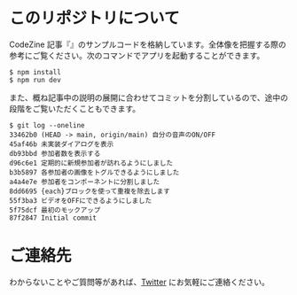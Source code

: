 # このリポジトリについて

CodeZine 記事『』のサンプルコードを格納しています。全体像を把握する際の参考にご覧ください。次のコマンドでアプリを起動することができます。

```
$ npm install
$ npm run dev
```

また、概ね記事中の説明の展開に合わせてコミットを分割しているので、途中の段階をご覧いただくこともできます。

```
$ git log --oneline
33462b0 (HEAD -> main, origin/main) 自分の音声のON/OFF
45af46b 未実装ダイアログを表示
db93bbd 参加者数を表示する
d96c6e1 定期的に新規参加者が訪れるようにしました
b3b5897 各参加者の画像をトグルできるようにしました
a4a4e7e 参加者をコンポーネントに分割しました
8dd6695 {each}ブロックを使って重複を除去します
55f3ba3 ビデオをOFFにできるようにしました
5f75dcf 最初のモックアップ
87f2847 Initial commit
```

# ご連絡先

わからないことやご質問等があれば、[Twitter](https://twitter.com/hmgchk) にお気軽にご連絡ください。